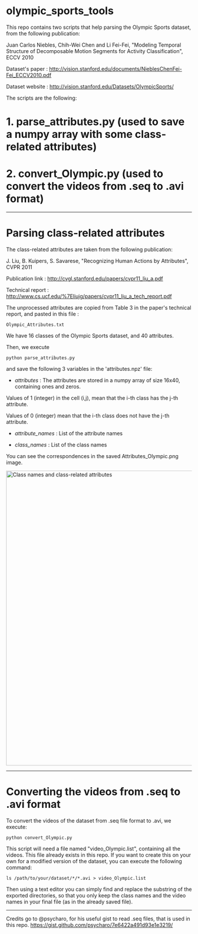 # olympic_sports_tools

This repo contains two scripts that help parsing the Olympic Sports dataset, from the following publication:

Juan Carlos Niebles, Chih-Wei Chen and Li Fei-Fei, "Modeling Temporal Structure of Decomposable Motion Segments for Activity Classification", ECCV 2010

Dataset's paper : http://vision.stanford.edu/documents/NieblesChenFei-Fei_ECCV2010.pdf

Dataset website : http://vision.stanford.edu/Datasets/OlympicSports/

The scripts are the following:

# 1. parse_attributes.py (used to save a numpy array with some class-related attributes)

# 2. convert_Olympic.py (used to convert the videos from .seq to .avi format)

----------------------------------

# Parsing class-related attributes

The class-related attributes are taken from the following publication:

J. Liu, B. Kuipers, S. Savarese, "Recognizing Human Actions by Attributes", CVPR 2011

Publication link : http://cvgl.stanford.edu/papers/cvpr11_liu_a.pdf

Technical report : http://www.cs.ucf.edu/%7Eliujg/papers/cvpr11_liu_a_tech_report.pdf

The unprocessed attributes are copied from Table 3 in the paper's technical report, and pasted in this file :
```
Olympic_Attributes.txt
```

We have 16 classes of the Olympic Sports dataset, and 40 attributes.

Then, we execute
```
python parse_attributes.py
```
and save the following 3 variables in the 'attributes.npz' file:

- *attributes* :
The attributes are stored in a numpy array of size 16x40, containing ones and zeros.

Values of 1 (integer) in the cell (i,j), mean that the i-th class has the j-th attribute.

Values of 0 (integer) mean that the i-th class does not have the j-th attribute.

- *attribute_names* :
List of the attribute names

- *class_names* :
List of the class names

You can see the correspondences in the saved Attributes_Olympic.png image.

<p>
  <img src="https://github.com/gzoumpourlis/olympic_sports_tools/raw/master/Attributes_Olympic.png" width="800" title="Class names and class-related attributes">
</p>


----------------------------------

# Converting the videos from .seq to .avi format

To convert the videos of the dataset from .seq file format to .avi, we execute:
```
python convert_Olympic.py
```

This script will need a file named "video_Olympic.list", containing all the videos. This file already exists in this repo.
If you want to create this on your own for a modified version of the dataset, you can execute the following command:
```
ls /path/to/your/dataset/*/*.avi > video_Olympic.list
```
Then using a text editor you can simply find and replace the substring of the exported directories, so that you only keep the class names and the video names in your final file (as in the already saved file).

----------------------------------

Credits go to @psycharo, for his useful gist to read .seq files, that is used in this repo.
https://gist.github.com/psycharo/7e6422a491d93e1e3219/

